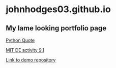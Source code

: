 # johnhodges03.github.io
## My lame looking portfolio page

<p><a href="https://github.com/johnhodges03/python-random-quote"> Python Quote </a></</p>
<p></p><a href="https://github.com/johnhodges03/PCDE-Activity-9.1"> MIT DE activity 9.1 </a></p>
<p></p><a href="https://github.com/johnhodges03/Spoon-Knife"> Link to demo repository </a></p>
